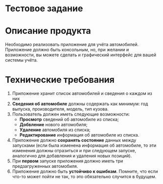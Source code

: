 # Тестовое задание
# Описание продукта
Необходимо реализовать приложение для учёта автомобилей.
Приложение должно быть консольным, но, при желании и возможности, вы можете сделать и графический интерфейс для вашей системы учёта.

# Технические требования
1. Приложение хранит список автомобилей и сведения о каждом из них
2. **Сведения об автомобиле** должны содержать как минимум: год выпуска, производителя, модель, тип кузова.
3. Пользователь должен иметь следующие возможности:
   - **Просмотр** сведений об автомобиле из списка;
   - **Добвление** нового автомобиля;
   - **Удаление** автомобиля из списка;
   - **Редактирование** информация об автомобиле из списка.
4. Приложение должно **сохранять состояние** данных между запусками (если была изменена информация об автомобиле, то эти изменения должны отразиться и при следующем запуске, аналогично для добавления и удаления новых позиций).
5. При **первом** запуске приложения должно иметь три предзагруженных автомобиля.
6. Приложение должно быть **устойчиво к ошибкам**. Помните, что если что-то может пойти не так, то это обязательно случится в будущем.
